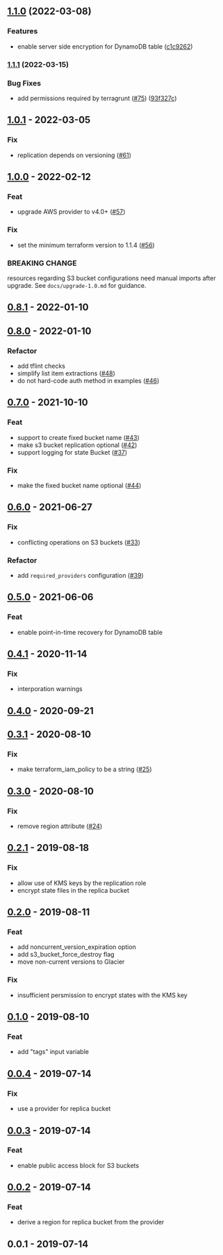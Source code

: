 ## [1.1.0](https://github.com/nozaq/terraform-aws-remote-state-s3-backend/compare/v1.0.1...v1.1.0) (2022-03-08)


### Features

* enable server side encryption for DynamoDB table ([c1c9262](https://github.com/nozaq/terraform-aws-remote-state-s3-backend/commit/c1c9262064c25d9437a97e7ea8793a4250ee6708))

### [1.1.1](https://github.com/nozaq/terraform-aws-remote-state-s3-backend/compare/v1.1.0...v1.1.1) (2022-03-15)


### Bug Fixes

* add permissions required by terragrunt ([#75](https://github.com/nozaq/terraform-aws-remote-state-s3-backend/issues/75)) ([93f327c](https://github.com/nozaq/terraform-aws-remote-state-s3-backend/commit/93f327ca936bc09d0694145a2374b695256b373b))

## [1.0.1] - 2022-03-05
### Fix
- replication depends on versioning ([#61](https://github.com/nozaq/terraform-aws-remote-state-s3-backend/issues/61))


<a name="1.0.0"></a>
## [1.0.0] - 2022-02-12
### Feat
- upgrade AWS provider to v4.0+ ([#57](https://github.com/nozaq/terraform-aws-remote-state-s3-backend/issues/57))

### Fix
- set the minimum terraform version to 1.1.4 ([#56](https://github.com/nozaq/terraform-aws-remote-state-s3-backend/issues/56))

### BREAKING CHANGE

resources regarding S3 bucket configurations need manual
imports after upgrade. See `docs/upgrade-1.0.md` for guidance.


<a name="0.8.1"></a>
## [0.8.1] - 2022-01-10

<a name="0.8.0"></a>
## [0.8.0] - 2022-01-10
### Refactor
- add tflint checks
- simplify list item extractions ([#48](https://github.com/nozaq/terraform-aws-remote-state-s3-backend/issues/48))
- do not hard-code auth method in examples ([#46](https://github.com/nozaq/terraform-aws-remote-state-s3-backend/issues/46))


<a name="0.7.0"></a>
## [0.7.0] - 2021-10-10
### Feat
- support to create fixed bucket name ([#43](https://github.com/nozaq/terraform-aws-remote-state-s3-backend/issues/43))
- make s3 bucket replication optional ([#42](https://github.com/nozaq/terraform-aws-remote-state-s3-backend/issues/42))
- support logging for state Bucket ([#37](https://github.com/nozaq/terraform-aws-remote-state-s3-backend/issues/37))

### Fix
- make the fixed bucket name optional ([#44](https://github.com/nozaq/terraform-aws-remote-state-s3-backend/issues/44))


<a name="0.6.0"></a>
## [0.6.0] - 2021-06-27
### Fix
- conflicting operations on S3 buckets ([#33](https://github.com/nozaq/terraform-aws-remote-state-s3-backend/issues/33))

### Refactor
- add `required_providers` configuration ([#39](https://github.com/nozaq/terraform-aws-remote-state-s3-backend/issues/39))


<a name="0.5.0"></a>
## [0.5.0] - 2021-06-06
### Feat
- enable point-in-time recovery for DynamoDB table


<a name="0.4.1"></a>
## [0.4.1] - 2020-11-14
### Fix
- interporation warnings


<a name="0.4.0"></a>
## [0.4.0] - 2020-09-21

<a name="0.3.1"></a>
## [0.3.1] - 2020-08-10
### Fix
- make terraform_iam_policy to be a string ([#25](https://github.com/nozaq/terraform-aws-remote-state-s3-backend/issues/25))


<a name="0.3.0"></a>
## [0.3.0] - 2020-08-10
### Fix
- remove region attribute ([#24](https://github.com/nozaq/terraform-aws-remote-state-s3-backend/issues/24))


<a name="0.2.1"></a>
## [0.2.1] - 2019-08-18
### Fix
- allow use of KMS keys by the replication role
- encrypt state files in the replica bucket


<a name="0.2.0"></a>
## [0.2.0] - 2019-08-11
### Feat
- add noncurrent_version_expiration option
- add s3_bucket_force_destroy flag
- move non-current versions to Glacier

### Fix
- insufficient persmission to encrypt states with the KMS key


<a name="0.1.0"></a>
## [0.1.0] - 2019-08-10
### Feat
- add "tags" input variable


<a name="0.0.4"></a>
## [0.0.4] - 2019-07-14
### Fix
- use a provider for replica bucket


<a name="0.0.3"></a>
## [0.0.3] - 2019-07-14
### Feat
- enable public access block for S3 buckets


<a name="0.0.2"></a>
## [0.0.2] - 2019-07-14
### Feat
- derive a region for replica bucket from the provider


<a name="0.0.1"></a>
## 0.0.1 - 2019-07-14

[Unreleased]: https://github.com/nozaq/terraform-aws-remote-state-s3-backend/compare/1.0.1...HEAD
[1.0.1]: https://github.com/nozaq/terraform-aws-remote-state-s3-backend/compare/1.0.0...1.0.1
[1.0.0]: https://github.com/nozaq/terraform-aws-remote-state-s3-backend/compare/0.8.1...1.0.0
[0.8.1]: https://github.com/nozaq/terraform-aws-remote-state-s3-backend/compare/0.8.0...0.8.1
[0.8.0]: https://github.com/nozaq/terraform-aws-remote-state-s3-backend/compare/0.7.0...0.8.0
[0.7.0]: https://github.com/nozaq/terraform-aws-remote-state-s3-backend/compare/0.6.0...0.7.0
[0.6.0]: https://github.com/nozaq/terraform-aws-remote-state-s3-backend/compare/0.5.0...0.6.0
[0.5.0]: https://github.com/nozaq/terraform-aws-remote-state-s3-backend/compare/0.4.1...0.5.0
[0.4.1]: https://github.com/nozaq/terraform-aws-remote-state-s3-backend/compare/0.4.0...0.4.1
[0.4.0]: https://github.com/nozaq/terraform-aws-remote-state-s3-backend/compare/0.3.1...0.4.0
[0.3.1]: https://github.com/nozaq/terraform-aws-remote-state-s3-backend/compare/0.3.0...0.3.1
[0.3.0]: https://github.com/nozaq/terraform-aws-remote-state-s3-backend/compare/0.2.1...0.3.0
[0.2.1]: https://github.com/nozaq/terraform-aws-remote-state-s3-backend/compare/0.2.0...0.2.1
[0.2.0]: https://github.com/nozaq/terraform-aws-remote-state-s3-backend/compare/0.1.0...0.2.0
[0.1.0]: https://github.com/nozaq/terraform-aws-remote-state-s3-backend/compare/0.0.4...0.1.0
[0.0.4]: https://github.com/nozaq/terraform-aws-remote-state-s3-backend/compare/0.0.3...0.0.4
[0.0.3]: https://github.com/nozaq/terraform-aws-remote-state-s3-backend/compare/0.0.2...0.0.3
[0.0.2]: https://github.com/nozaq/terraform-aws-remote-state-s3-backend/compare/0.0.1...0.0.2
